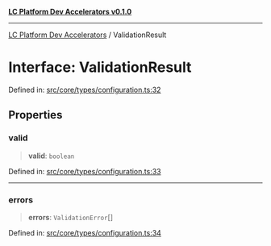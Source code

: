 [**LC Platform Dev Accelerators v0.1.0**](../README.md)

***

[LC Platform Dev Accelerators](../globals.md) / ValidationResult

# Interface: ValidationResult

Defined in: [src/core/types/configuration.ts:32](https://github.com/stainedhead/lc-platform-dev-accelerators/blob/12c3626979e745866113de19cb4bb33222f28139/src/core/types/configuration.ts#L32)

## Properties

### valid

> **valid**: `boolean`

Defined in: [src/core/types/configuration.ts:33](https://github.com/stainedhead/lc-platform-dev-accelerators/blob/12c3626979e745866113de19cb4bb33222f28139/src/core/types/configuration.ts#L33)

***

### errors

> **errors**: `ValidationError`[]

Defined in: [src/core/types/configuration.ts:34](https://github.com/stainedhead/lc-platform-dev-accelerators/blob/12c3626979e745866113de19cb4bb33222f28139/src/core/types/configuration.ts#L34)
